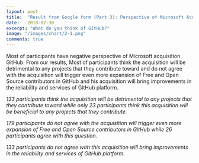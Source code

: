 ```yaml
---
layout: post
title:  "Result from Google form (Part 3): Perspective of Microsoft Acquisition of GitHub"
date:   2018-07-30
excerpt: "What do you think of GitHub?"
image: "/images/chart/2-1.png"
comments: true
---
```


<script src="https://ajax.googleapis.com/ajax/libs/jquery/3.3.1/jquery.min.js"></script>
<script src="https://code.highcharts.com/highcharts.js"></script>
<script src="https://code.highcharts.com/modules/exporting.js"></script>
<script src="https://code.highcharts.com/modules/export-data.js"></script>
<link rel="stylesheet" href="{{ "/assets/css/table.css" | absolute_url }}">
<link rel="stylesheet" href="{{ "/assets/css/chart.css" | absolute_url }}">
<script src="{{ "/assets/js/chart/03.js" | absolute_url }}"></script>

<div id="content">   
  <p>	Most of participants have negative perspective of Microsoft acquisition GitHub. From our results, Most of participants think the acquisition will be detrimental to any projects that they contribute toward and do not agree with the acquisition will trigger even more expansion of Free and Open Source contributors in GitHub and his acquisition will bring improvements in the reliability and services of GitHub platform.</p>
  <div class="chart" id="2-1"></div>
  <p id="chart-des"><i>133 participants think the acquisition will be detrimental to any projects that they contribute toward while only 23 participants think this acquisition will be beneficial to any projects that they contribute.</i></p>
  <div class="spacer"></div>
  <div class="chart" id="2-2"></div>
  <p id="chart-des"><i>179 participants do not agree with the acquisition will trigger even more expansion of Free and Open Source contributors in GitHub while 26 participants agree with this question.</i></p>  
  <div class="spacer"></div>
  <div class="chart" id="2-3"></div>
  <p id="chart-des"><i>133 participants do not agree with this acquisition will bring improvements in the reliability and services of GitHub platform.</i></p>  
</div>